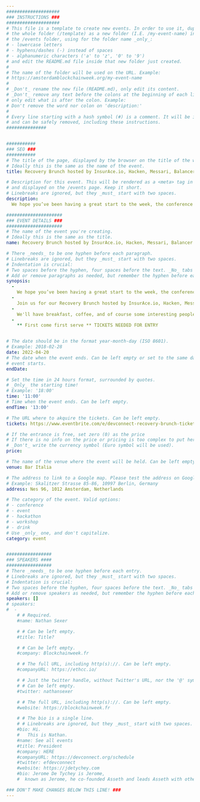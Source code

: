 ```yaml
---
####################
### INSTRUCTIONS ###
####################
# This file is a template to create new events. In order to use it, duplicate
# the whole folder (/template) as a new folder (I.E. /my-event-name) inside of
# the /events folder, using for the folder name _only_:
# - lowercase letters
# - hyphens/dashes (-) instead of spaces
# - alphanumeric characters ('a' to 'z', '0' to '9')
# and edit the README.md file inside that new folder just created.
#
# The name of the folder will be used on the URL. Example:
# https://amsterdamblockchainweek.org/my-event-name
#
# _Don't_ rename the new file (README.md), only edit its content.
# _Don't_ remove any text before the colons at the beginning of each line,
# only edit what is after the colon. Example:
# Don't remove the word nor colon on 'description:'
#
# Every line starting with a hash symbol (#) is a comment. It will be ignored
# and can be safely removed, including these instructions.
###############


###########
### SEO ###
###########
# The title of the page, displayed by the browser on the title of the window.
# Ideally this is the same as the name of the event.
title: Recovery Brunch hosted by InsurAce.io, Hacken, Messari, Balancer and Okra Finance

# Description for this event. This will be rendered as a <meta> tag in the HTML,
# and displayed on the /events page. Keep it short.
# Linebreaks are ignored, but they _must_ start with two spaces.
description:
  We hope you’ve been having a great start to the week, the conference and parties have been amazing, so join us for a Recovery Brunch to get recharged for the second half of the week.

#####################
### EVENT DETAILS ###
#####################
# The name of the event you're creating.
# Ideally this is the same as the title.
name: Recovery Brunch hosted by InsurAce.io, Hacken, Messari, Balancer and Okra Finance

# There _needs_ to be one hyphen before each paragraph.
# Linebreaks are ignored, but they _must_ start with two spaces.
# Indentation is crucial:
# Two spaces before the hyphen, four spaces before the text. _No_ tabs allowed.
# Add or remove paragraphs as needed, but remember the hyphen before each entry.
synopsis:
  -
    We hope you’ve been having a great start to the week, the conference and parties have been amazing, so join us for a Recovery Brunch to get recharged for the second half of the week.
  -
    Join us for our Recovery Brunch hosted by InsurAce.io, Hacken, Messari, Balancer and Okra Finance
  -
    We'll have breakfast, coffee, and of course some interesting people to speak to.
  -
    ** First come first serve ** TICKETS NEEDED FOR ENTRY


# The date should be in the format year-month-day (ISO 8601).
# Example: 2018-02-28
date: 2022-04-20
# The date when the event ends. Can be left empty or set to the same day the
# event starts.
endDate:

# Set the time in 24 hours format, surrounded by quotes.
# _Only_ the starting time!
# Example: '18:00'
time: '11:00'
# Time when the event ends. Can be left empty.
endTime: '13:00'

# The URL where to akquire the tickets. Can be left empty.
tickets: https://www.eventbrite.com/e/devconnect-recovery-brunch-tickets-322533545517

# If the entrance is free, set zero (0) as the price
# If there is no info on the price or pricing is too complex to put here, leave it empty.
# _Don't_ write the currency symbol (Euro symbol will be used).
price:

# The name of the venue where the event will be held. Can be left empty.
venue: Bar Italia  

# The address to link to a Google map. Please test the address on Google Maps.
# Example: Skalitzer Strasse 85-86, 10997 Berlin, Germany
address: Nes 96, 1012 Amsterdam, Netherlands

# The category of the event. Valid options:
# - conference
# - event
# - hackathon
# - workshop
# - drink
# Use _only_ one, and don't capitalize.
category: event


#################
### SPEAKERS ####
#################
# There _needs_ to be one hyphen before each entry.
# Linebreaks are ignored, but they _must_ start with two spaces.
# Indentation is crucial:
# Two spaces before the hyphen, four spaces before the text. _No_ tabs allowed.
# Add or remove speakers as needed, but remember the hyphen before each entry.
speakers: []
# speakers:
#  -
    # # Required.
    #name: Nathan Sexer

    # # Can be left empty.
    #title: Title?

    # # Can be left empty.
    #company: Blockchainweek.fr

    # # The full URL, including http(s)://. Can be left empty.
    #companyURL: https://ethcc.io/

    # # Just the twitter handle, without Twitter's URL, nor the '@' symbol.
    # # Can be left empty.
    #twitter: nathansexer

    # # The full URL, including http(s)://. Can be left empty.
    #website: https://blockchainweek.fr

    # # The bio is a single line.
    # # Linebreaks are ignored, but they _must_ start with two spaces.
    #bio: Hi.
    #   This is Nathan.
    #name: See all events
    #title: President
    #company: HERE
    #companyURL: https://devconnect.org/schedule
    #twitter: efdevconnect
    #website: https://jdetychey.com
    #bio: Jerome De Tychey is Jerome,
    #  known as Jerome, he co-founded Asseth and leads Asseth with other asseths.

### DON'T MAKE CHANGES BELOW THIS LINE! ###
---
```

<!-- ### DON'T MAKE CHANGES BELOW THIS LINE! ### -->

<Event-Content/>
